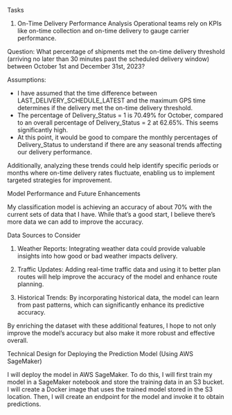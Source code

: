 Tasks

1. On-Time Delivery Performance Analysis
Operational teams rely on KPIs like on-time collection and on-time delivery to gauge carrier performance.

Question: What percentage of shipments met the on-time delivery threshold (arriving no later than 30 minutes past the scheduled delivery window) between October 1st and December 31st, 2023?

Assumptions:

* I have assumed that the time difference between LAST_DELIVERY_SCHEDULE_LATEST and the maximum GPS time determines if the delivery met the on-time delivery threshold.
* The percentage of Delivery_Status = 1 is 70.49% for October, compared to an overall percentage of Delivery_Status = 2 at 62.65%. This seems significantly high.
* At this point, it would be good to compare the monthly percentages of Delivery_Status to understand if there are any seasonal trends affecting our delivery performance.


Additionally, analyzing these trends could help identify specific periods or months where on-time delivery rates fluctuate, enabling us to implement targeted strategies for improvement.

Model Performance and Future Enhancements

My classification model is achieving an accuracy of about 70% with the current sets of data that I have. While that’s a good start, I believe there’s more data we can add to improve the accuracy.

Data Sources to Consider

1. Weather Reports: Integrating weather data could provide valuable insights into how good or bad weather impacts delivery.

2. Traffic Updates: Adding real-time traffic data and using it to better plan routes will help improve the accuracy of the model and enhance route planning.

3. Historical Trends: By incorporating historical data, the model can learn from past patterns, which can significantly enhance its predictive accuracy.

By enriching the dataset with these additional features, I hope to not only improve the model’s accuracy but also make it more robust and effective overall.



Technical Design for Deploying the Prediction Model (Using AWS SageMaker)

I will deploy the model in AWS SageMaker. To do this, I will first train my model in a SageMaker notebook and store the training data in an S3 bucket. I will create a Docker image that uses the trained model stored in the S3 location. Then, I will create an endpoint for the model and invoke it to obtain predictions.